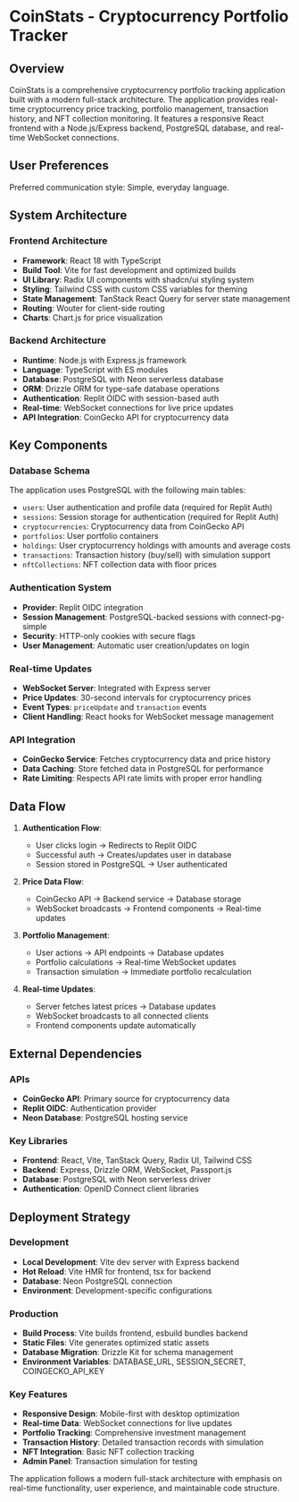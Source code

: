 # CoinStats - Cryptocurrency Portfolio Tracker

## Overview

CoinStats is a comprehensive cryptocurrency portfolio tracking application built with a modern full-stack architecture. The application provides real-time cryptocurrency price tracking, portfolio management, transaction history, and NFT collection monitoring. It features a responsive React frontend with a Node.js/Express backend, PostgreSQL database, and real-time WebSocket connections.

## User Preferences

Preferred communication style: Simple, everyday language.

## System Architecture

### Frontend Architecture
- **Framework**: React 18 with TypeScript
- **Build Tool**: Vite for fast development and optimized builds
- **UI Library**: Radix UI components with shadcn/ui styling system
- **Styling**: Tailwind CSS with custom CSS variables for theming
- **State Management**: TanStack React Query for server state management
- **Routing**: Wouter for client-side routing
- **Charts**: Chart.js for price visualization

### Backend Architecture
- **Runtime**: Node.js with Express.js framework
- **Language**: TypeScript with ES modules
- **Database**: PostgreSQL with Neon serverless database
- **ORM**: Drizzle ORM for type-safe database operations
- **Authentication**: Replit OIDC with session-based auth
- **Real-time**: WebSocket connections for live price updates
- **API Integration**: CoinGecko API for cryptocurrency data

## Key Components

### Database Schema
The application uses PostgreSQL with the following main tables:
- `users`: User authentication and profile data (required for Replit Auth)
- `sessions`: Session storage for authentication (required for Replit Auth)
- `cryptocurrencies`: Cryptocurrency data from CoinGecko API
- `portfolios`: User portfolio containers
- `holdings`: User cryptocurrency holdings with amounts and average costs
- `transactions`: Transaction history (buy/sell) with simulation support
- `nftCollections`: NFT collection data with floor prices

### Authentication System
- **Provider**: Replit OIDC integration
- **Session Management**: PostgreSQL-backed sessions with connect-pg-simple
- **Security**: HTTP-only cookies with secure flags
- **User Management**: Automatic user creation/updates on login

### Real-time Updates
- **WebSocket Server**: Integrated with Express server
- **Price Updates**: 30-second intervals for cryptocurrency prices
- **Event Types**: `priceUpdate` and `transaction` events
- **Client Handling**: React hooks for WebSocket message management

### API Integration
- **CoinGecko Service**: Fetches cryptocurrency data and price history
- **Data Caching**: Store fetched data in PostgreSQL for performance
- **Rate Limiting**: Respects API rate limits with proper error handling

## Data Flow

1. **Authentication Flow**:
   - User clicks login → Redirects to Replit OIDC
   - Successful auth → Creates/updates user in database
   - Session stored in PostgreSQL → User authenticated

2. **Price Data Flow**:
   - CoinGecko API → Backend service → Database storage
   - WebSocket broadcasts → Frontend components → Real-time updates

3. **Portfolio Management**:
   - User actions → API endpoints → Database updates
   - Portfolio calculations → Real-time WebSocket updates
   - Transaction simulation → Immediate portfolio recalculation

4. **Real-time Updates**:
   - Server fetches latest prices → Database updates
   - WebSocket broadcasts to all connected clients
   - Frontend components update automatically

## External Dependencies

### APIs
- **CoinGecko API**: Primary source for cryptocurrency data
- **Replit OIDC**: Authentication provider
- **Neon Database**: PostgreSQL hosting service

### Key Libraries
- **Frontend**: React, Vite, TanStack Query, Radix UI, Tailwind CSS
- **Backend**: Express, Drizzle ORM, WebSocket, Passport.js
- **Database**: PostgreSQL with Neon serverless driver
- **Authentication**: OpenID Connect client libraries

## Deployment Strategy

### Development
- **Local Development**: Vite dev server with Express backend
- **Hot Reload**: Vite HMR for frontend, tsx for backend
- **Database**: Neon PostgreSQL connection
- **Environment**: Development-specific configurations

### Production
- **Build Process**: Vite builds frontend, esbuild bundles backend
- **Static Files**: Vite generates optimized static assets
- **Database Migration**: Drizzle Kit for schema management
- **Environment Variables**: DATABASE_URL, SESSION_SECRET, COINGECKO_API_KEY

### Key Features
- **Responsive Design**: Mobile-first with desktop optimization
- **Real-time Data**: WebSocket connections for live updates
- **Portfolio Tracking**: Comprehensive investment management
- **Transaction History**: Detailed transaction records with simulation
- **NFT Integration**: Basic NFT collection tracking
- **Admin Panel**: Transaction simulation for testing

The application follows a modern full-stack architecture with emphasis on real-time functionality, user experience, and maintainable code structure.